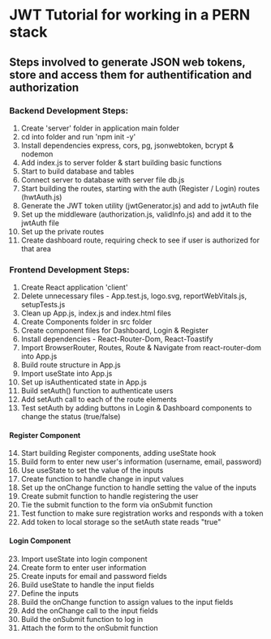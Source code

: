 # JWT Tutorial for working in a PERN stack

## Steps involved to generate JSON web tokens, store and access them for authentification and authorization

### Backend Development Steps:
1. Create 'server' folder in application main folder
2. cd into folder and run 'npm init -y'
3. Install dependencies express, cors, pg, jsonwebtoken, bcrypt & nodemon
4. Add index.js to server folder & start building basic functions
5. Start to build database and tables
6. Connect server to database with server file db.js
7. Start building the routes, starting with the auth (Register / Login) routes (hwtAuth.js)
8. Generate the JWT token utility (jwtGenerator.js) and add to jwtAuth file
9. Set up the middleware (authorization.js, validInfo.js) and add it to the jwtAuth file
10. Set up the private routes
11. Create dashboard route, requiring check to see if user is authorized for that area

### Frontend Development Steps:
1. Create React application 'client'
2. Delete unnecessary files - App.test.js, logo.svg, reportWebVitals.js, setupTests.js
3. Clean up App.js, index.js and index.html files
4. Create Components folder in src folder
5. Create component files for Dashboard, Login & Register
6. Install dependencies - React-Router-Dom, React-Toastify
7. Import BrowserRouter, Routes, Route & Navigate from react-router-dom into App.js
8. Build route structure in App.js
9. Import useState into App.js
10. Set up isAuthenticated state in App.js
11. Build setAuth() function to authenticate users
12. Add setAuth call to each of the route elements
13. Test setAuth by adding buttons in Login & Dashboard components to change the status (true/false)

#### Register Component
14. Start building Register components, adding useState hook
15. Build form to enter new user's information (username, email, password)
16. Use useState to set the value of the inputs
17. Create function to handle change in input values
18. Set up the onChange function to handle setting the value of the inputs
19. Create submit function to handle registering the user
20. Tie the submit function to the form via onSubmit function
21. Test function to make sure registration works and responds with a token
22. Add token to local storage so the setAuth state reads "true"

#### Login Component
23. Import useState into login component
24. Create form to enter user information
25. Create inputs for email and password fields
26. Build useState to handle the input fields
27. Define the inputs
28. Build the onChange function to assign values to the input fields
29. Add the onChange call to the input fields
30. Build the onSubmit function to log in
31. Attach the form to the onSubmit function